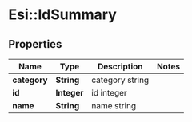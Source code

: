 # Esi::IdSummary

## Properties
Name | Type | Description | Notes
------------ | ------------- | ------------- | -------------
**category** | **String** | category string | 
**id** | **Integer** | id integer | 
**name** | **String** | name string | 


